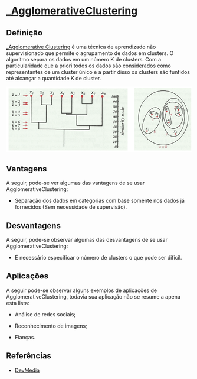 [AgglomerativeClustering]: ./docs/AgglomerativeClustering.png "AgglomerativeClustering Example"
# [_AgglomerativeClustering](./AgglomerativeClustering.ipynb)

## Definição

[_Agglomerative Clustering](./AgglomerativeClustering.ipynb) é uma técnica de aprendizado não supervisionado que permite o agrupamento de dados em clusters. O algoritmo separa os dados em um número K de clusters. Com a particularidade que a priori todos os dados são considerados como representantes de um cluster único e a partir disso os clusters são funfidos até alcançar a quantidade K de cluster.

![AgglomerativeClustering]


## Vantagens

A seguir, pode-se ver algumas das vantagens de se usar AgglomerativeClustering:

- Separação dos dados em categorias com base somente nos dados já fornecidos (Sem necessidade de supervisão).

## Desvantagens

A seguir, pode-se observar algumas das desvantagens de se usar AgglomerativeClustering:

- É necessário especificar o número de clusters o que pode ser dificil.

## Aplicações

A seguir pode-se observar alguns exemplos de aplicações de AgglomerativeClustering, todavia sua aplicação não se resume a apena esta lista:

- Análise de redes sociais;

- Reconhecimento de imagens;

- Fianças.


## Referências

- [DevMedia](https://www.devmedia.com.br/data-mining-na-pratica-algoritmo-k-means/4584)